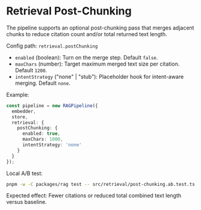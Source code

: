 # Retrieval Post-Chunking

The pipeline supports an optional post-chunking pass that merges adjacent chunks to reduce citation count and/or total returned text length.

Config path: `retrieval.postChunking`

- `enabled` (boolean): Turn on the merge step. Default `false`.
- `maxChars` (number): Target maximum merged text size per citation. Default `1200`.
- `intentStrategy` ("none" | "stub"): Placeholder hook for intent-aware merging. Default `none`.

Example:

```ts
const pipeline = new RAGPipeline({
  embedder,
  store,
  retrieval: {
    postChunking: {
      enabled: true,
      maxChars: 1000,
      intentStrategy: 'none'
    }
  }
});
```

Local A/B test:

```bash
pnpm -w -C packages/rag test -- src/retrieval/post-chunking.ab.test.ts
```

Expected effect: Fewer citations or reduced total combined text length versus baseline.
